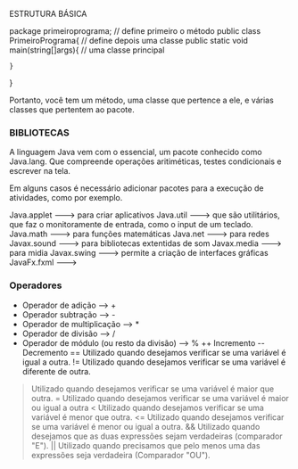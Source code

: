 ESTRUTURA BÁSICA


package primeiroprograma;			            // define primeiro o método
public class PrimeiroPrograma{			        // define depois uma classe	
    public static void main(string[]args){  	// uma classe principal 
        
    }
}

Portanto, você tem um método, uma classe que pertence a ele, e várias classes que pertentem ao pacote.



### BIBLIOTECAS 

A linguagem Java vem com o essencial, um pacote conhecido como Java.lang. Que compreende operações aritiméticas, testes condicionais e escrever na tela.

Em alguns casos é necessário adicionar pacotes para a execução de atividades, como por exemplo.

Java.applet  ---> para criar aplicativos
Java.util    ---> que são utilitários, que faz o monitoramente de entrada, como o input de um teclado.
Java.math    ---> para funções matemáticas
Java.net     ---> para redes
Javax.sound  ---> para bibliotecas extentidas de som
Javax.media  ---> para midia
Javax.swing  ---> permite a criação de interfaces gráficas 
JavaFx.fxml  --->


### Operadores

- Operador de adição    -->        +
- Operador subtração    -->        -
- Operador de multiplicação    -->        *
- Operador de divisão    -->        /
- Operador de módulo (ou resto da divisão) --> %
++  Incremento
--  Decremento
==  Utilizado quando desejamos verificar se uma variável é igual a outra.
!=  Utilizado quando desejamos verificar se uma variável é diferente de outra.
>   Utilizado quando desejamos verificar se uma variável é maior que outra.
>=  Utilizado quando desejamos verificar se uma variável é maior ou igual a outra
<   Utilizado quando desejamos verificar se uma variável é menor que outra.
<=  Utilizado quando desejamos verificar se uma variável é menor ou igual a outra.
&&  Utilizado quando desejamos que as duas expressões sejam verdadeiras (comparador "E").
||  Utilizado quando precisamos que pelo menos uma das expressões seja verdadeira (Comparador "OU").


